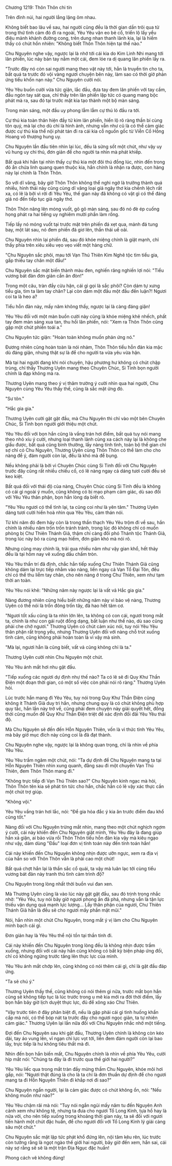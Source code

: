 




Chương 1219: Thôn Thôn chi tín


Trên đỉnh núi, hai người lẳng lặng ôm nhau.

Không biết bao lâu về sau, hai người cũng đều là thời gian dần trôi qua từ trong thứ tình cảm đó đi ra ngoài, Yêu Yêu vặn eo bẻ cổ, triển lộ lấy yểu điệu mảnh khảnh đường cong, trên dung nhan thanh lãnh kia, lại là hiếm thấy có chút hồn nhiên: "Không biết Thôn Thôn hiện tại thế nào."

Chu Nguyên nghe vậy, ngược lại là nhớ tới cái kia do Kim Linh Nhi mang tới lân phiến, lúc này bàn tay nắm một cái, đem lóe ra dị quang lân phiến lấy ra.

"Trước đây nó còn sai người mang theo vật này tới, hẳn là truyền tin cho ta, bất quá ta trước đó vội vàng ngươi chuyện bên này, làm sao có thời giờ phản ứng tiểu khốn nạn này." Chu Nguyên cười nói.

Yêu Yêu buồn cười vừa tức giận, lắc đầu, đưa tay đem lân phiến với tay cầm, đầu ngón tay sát qua, chỉ thấy trên lân phiến lập tức có quang mang bộc phát mà ra, sau đó tại trước mặt kia tạo thành một bộ màn sáng.

Trong màn sáng, một đầu uy phong lẫm lẫm cự thú ló đầu ra tới.

Cự thú kia toàn thân hiện đầy tử kim lân phiến, hiển lộ rõ ràng thần bí cùng tôn quý, mà lại cho dù chỉ là hình ảnh, nhưng vẫn như cũ là có thể cảm giác được cự thú kia thể nội phát tán đi ra cái kia cỗ nguồn gốc từ Viễn Cổ Hồng Hoang vô thượng hung uy.

Chu Nguyên lần đầu tiên nhìn lại lúc, đều là sửng sốt một chút, như vậy uy vũ hung uy chi thú, đơn giản để cho người ta nhìn mà phát khiếp.

Bất quá khi hắn tại nhìn thấy cự thú kia một đôi thú đồng lúc, nhìn đến trong đó ẩn chứa linh quang quen thuộc kia, hắn chính là nhận ra được, con hàng này lại chính là Thôn Thôn.

So với dĩ vãng, bây giờ Thôn Thôn không thể nghi ngờ là trưởng thành quá nhiều, hình thái này cũng cùng dĩ vãng loại giả ngây thơ kia chênh lệch rất xa, có lẽ là bởi vì rời đi Yêu Yêu, thế gian này đã không có vật gì có thể đáng giá nó đến tiếp tục giả ngây thơ.

Thôn Thôn nâng lên móng vuốt, gõ gõ màn sáng, sau đó nó đè ép cuống họng phát ra hai tiếng uy nghiêm mười phần làm rống.

Tiếp lấy nó móng vuốt tại trước mặt trên phiến đá xẹt qua, mảnh đá tung bay, một lát sau, nó đem phiến đá giơ lên, thần thái uể oải.

Chu Nguyên nhìn lại phiến đá, sau đó khóe miệng chính là giật mạnh, chỉ thấy phía trên xiêu xiêu vẹo vẹo viết một hàng chữ.

"Chu Nguyên sắc phôi, mau tới Vạn Thú Thiên Kim Nghê tộc tìm tiểu gia, gấp thiếu tay chân một đầu!"

Chu Nguyên sắc mặt biến thành màu đen, nghiến răng nghiến lợi nói: "Tiểu vương bát đản đơn giản cần ăn đòn!"

Trong một câu, tràn đầy cừu hận, cái gì gọi là sắc phôi? Còn dám tự xưng tiểu gia, tìm ta làm tay chân? Lại còn dám một đầu một đầu đến luận?! Ngươi coi ta là heo a?

Tiểu hỗn đản này, mấy năm không thấy, ngược lại là càng đáng giận!

Yêu Yêu đối với một màn buồn cười này cũng là khóe miệng khẽ nhếch, phất tay đem màn sáng xua tan, thu hồi lân phiến, nói: "Xem ra Thôn Thôn cũng gặp một chút phiền toái a."

Chu Nguyên tức giận: "Hoàn toàn không muốn phản ứng nó."

Đương nhiên cũng hoàn toàn là nói nhảm, Thôn Thôn tiểu hỗn đản kia mặc dù đáng giận, nhưng thật sự là để cho người ta vừa yêu vừa hận.

Mà tại hai người đang khi nói chuyện, hậu phương hư không có chút chập trùng, chỉ thấy Thương Uyên mang theo Chuyên Chúc, Si Tinh bọn người chính là đạp không mà ra.

Thương Uyên mang theo ý vị thâm trường ý cười nhìn qua hai người, Chu Nguyên cùng Yêu Yêu thấy thế, cũng là sắc mặt ửng đỏ.

"Sư tôn."

"Hắc gia gia."

Thương Uyên cười gật gật đầu, mà Chu Nguyên thì chỉ vào một bên Chuyên Chúc, Si Tinh bọn người giới thiệu một chút.

Yêu Yêu đối với bọn hắn cũng là vầng trán hơi điểm, bất quá tuy nói mang theo nhỏ xíu ý cười, nhưng loại thanh lãnh cùng xa cách này lại là không che giấu được, bất quá cũng bình thường, lấy nàng tính tình, toàn bộ thế gian chỉ sợ chỉ có Chu Nguyên, Thương Uyên cùng Thôn Thôn có thể làm cho cho nàng để ý, đám người còn lại, đều là khó mà để bụng.

Nếu không phải là bởi vì Chuyên Chúc cùng Si Tinh đối với Chu Nguyên trước đây cũng rất nhiều chiếu cố, có lẽ nàng ngay cả dáng tươi cười đều sẽ keo kiệt.

Bất quá đối với thái độ của nàng, Chuyên Chúc cùng Si Tinh đều là không có cái gì ngoài ý muốn, cũng không có bị mạo phạm cảm giác, dù sao đối với Yêu Yêu thân phận, bọn hắn lòng dạ biết rõ.

"Yêu Yêu ngươi có thể tỉnh lại, ta cũng coi như là yên tâm." Thương Uyên dáng tươi cười hiền hoà nhìn qua Yêu Yêu, cảm thán nói.

Từ khi năm đó đem hãy còn là trong thần thạch Yêu Yêu trộm đi về sau, hắn chính là nhiều năm trốn trốn tránh tránh, trong lúc đó không chỉ có muốn phòng bị Chư Thiên Thánh Giả, thậm chí càng đối phó Thánh tộc Thánh Giả, trong lúc này bỏ ra cùng mạo hiểm, đơn giản khó mà nói rõ.

Nhưng cũng may chính là, trải qua nhiều năm như vậy gian khổ, hết thảy đều là tại hôm nay vẽ xuống dấu chấm tròn.

Yêu Yêu thần trí đã định, chắc hẳn tiếp xuống Chư Thiên Thánh Giả cũng không dám lại trực tiếp nhằm vào nàng, liền ngay cả Vạn Tổ Đại Tôn, đều chỉ có thể thu liễm tay chân, cho nên nàng ở trong Chư Thiên, xem như tạm thời an toàn.

Yêu Yêu nói khẽ: "Những năm này ngược lại là vất vả Hắc gia gia."

Nàng đương nhiên cũng hiểu biết những năm này vì bảo vệ nàng, Thương Uyên có thể nói là trốn đông trốn tây, đã hao hết tâm cơ.

"Ngươi tốt xấu cũng là ta nhìn lớn lên, ta không có con cái, ngươi trong mắt ta, chính là như con gái ruột đồng dạng, bất luận như thế nào, dù sao cũng phải che chở ngươi." Thương Uyên có chút cảm xúc nói, tuy nói Yêu Yêu thân phận rất trọng yếu, nhưng Thương Uyên đối với nàng chỗ trút xuống tình cảm, cũng không phải hoàn toàn là vì vậy mà sinh.

"Mà lại, ngươi hẳn là cũng biết, vất vả cũng không chỉ là ta."

Thương Uyên cười nhìn Chu Nguyên một chút.

Yêu Yêu ánh mắt hơi nhu gật đầu.

"Tiếp xuống các ngươi dự định như thế nào? Ta có lẽ sẽ đi Quy Khư Thần Điện một đoạn thời gian, có một số việc còn phải nói rõ ràng." Thương Uyên hỏi.

Lúc trước hắn mang đi Yêu Yêu, tuy nói trong Quy Khư Thần Điện cũng không ít Thánh Giả duy trì hắn, nhưng chung quy là có chút không phù hợp quy tắc, hắn lần này trở về, cũng phải đem chuyện này giải quyết hết, đồng thời cũng muốn để Quy Khư Thần Điện triệt để xác định đối đãi Yêu Yêu thái độ.

Mà Chu Nguyên sẽ đến đến Hỗn Nguyên Thiên, vốn là vì thức tỉnh Yêu Yêu, mà bây giờ mục đích này cũng coi là đã đạt thành.

Chu Nguyên nghe vậy, ngược lại là không quan trọng, chỉ là nhìn về phía Yêu Yêu.

Yêu Yêu trầm ngâm một chút, nói: "Ta dự định để Chu Nguyên mang ta tại Hỗn Nguyên Thiên nhìn xung quanh, đằng sau đi một chuyến Vạn Thú Thiên, đem Thôn Thôn mang đi."

"Không trực tiếp đi Vạn Thú Thiên sao?" Chu Nguyên kinh ngạc mà hỏi, Thôn Thôn tên kia sẽ phát tin tức cho hắn, chắc hẳn có lẽ vậy xác thực cần một chút trợ giúp.

"Không vội."

Yêu Yêu vầng trán hơi lắc, nói: "Để gia hỏa đắc ý kia ăn trước điểm đau khổ cũng tốt."

Nàng đối với Chu Nguyên trừng mắt nhìn, mang theo một chút nghịch ngợm ý cười, cái này khiến đến Chu Nguyên giật mình, Yêu Yêu đây là đang giúp hắn xả giận, ai bảo vừa rồi Thôn Thôn tiểu hỗn đản kia vậy mà kiêu ngạo như vậy, dám dùng "Đầu" loại đơn vị tính toán này đến tính toán hắn!

Cái này khiến đến Chu Nguyên không nhịn được ưỡn ngực, xem ra địa vị của hắn so với Thôn Thôn vẫn là phải cao một chút!

Bất quá chợt hắn lại là thần sắc cổ quái, ta vậy mà luân lạc tới cùng tiểu vương bát đản này tranh thủ tình cảm trình độ?

Chu Nguyên trong lòng nhất thời buồn vui đan xen.

Mà Thương Uyên cũng là vào lúc này gật gật đầu, sau đó trịnh trọng nhắc nhở: "Yêu Yêu, tuy nói bây giờ ngươi phong ấn đã phá, nhưng vẫn là tận lực thiếu vận dụng quá mạnh lực lượng... Lấy thân phận của ngươi, Chư Thiên Thánh Giả hẳn là đều sẽ cho ngươi mấy phần mặt mũi."

Nói, hắn nhìn một chút Chu Nguyên, trong mắt ý vị làm cho Chu Nguyên minh bạch cái gì.

Đơn giản hay là Yêu Yêu thể nội tồn tại thần tính đi.

Cái này khiến đến Chu Nguyên trong lòng đều là không nhịn được trầm xuống, nhưng đối với cái này hắn cũng không có bất kỳ biện pháp ứng đối, chỉ có không ngừng trước tăng lên thực lực của mình.

Yêu Yêu ánh mắt chớp lên, cũng không có nói thêm cái gì, chỉ là gật đầu đáp ứng.

"Ta sẽ chú ý."

Thương Uyên thấy thế, cũng không có nói thêm gì nữa, trước mắt bọn hắn cũng sẽ không tiếp tục là lúc trước trong u mê kia mới ra đời thời điểm, lấy bọn hắn bây giờ lịch duyệt thực lực, đủ để xông xáo Chư Thiên.

"Vậy trước tiên ở đây phân biệt đi, nếu là gặp phải cái gì tình huống khẩn cấp mà nói, có thể bóp nát ta trước đây cho ngươi ngọc giản, ta tự nhiên cảm giác." Thương Uyên lại lần nữa đối với Chu Nguyên nhắc nhở một tiếng.

Đợi đến Chu Nguyên sau khi gật đầu, Thương Uyên chính là không còn kéo dài, tay áo vung lên, vĩ ngạn chi lực vọt tới, liền đem đám người còn lại bao lấy, trực tiếp là hư không tiêu thất mà đi.

Nhìn đến bọn hắn biến mất, Chu Nguyên chính là nhìn về phía Yêu Yêu, cười híp mắt nói: "Chúng ta đây là đi trước qua thế giới hai người?"

Yêu Yêu liếc qua trong mắt tràn đầy mừng thầm Chu Nguyên, khóe môi hơi gấp, nói: "Ngươi thật đúng là cho là ta chỉ là đơn thuần dự định để cho ngươi mang ta đi Hỗn Nguyên Thiên đi khắp nơi đi sao?"

Chu Nguyên ngẩn người, lại là cảm giác được có chút không ổn, nói: "Nếu không muốn như nào?"

Yêu Yêu chậm rãi mà nói: "Tuy nói ngắn ngủi mấy năm tu đến Nguyên Anh cảnh xem như không tệ, nhưng ta đưa cho ngươi Tổ Long Kinh, tựa hồ hay là nửa vời, cho nên tiếp xuống trong khoảng thời gian này, ta sẽ đối với ngươi tiến hành một chút đặc huấn, để cho ngươi đối với Tổ Long Kinh lý giải càng sâu một chút."

Chu Nguyên sắc mặt lập tức phát khổ đứng lên, nội tâm kêu rên, lúc trước còn tưởng rằng là ngọt ngào thế giới hai người, bây giờ đến xem, hắn sai, cái này sợ rằng sẽ sẽ là một trận Địa Ngục đặc huấn!

Phong cách vẽ không đúng!




